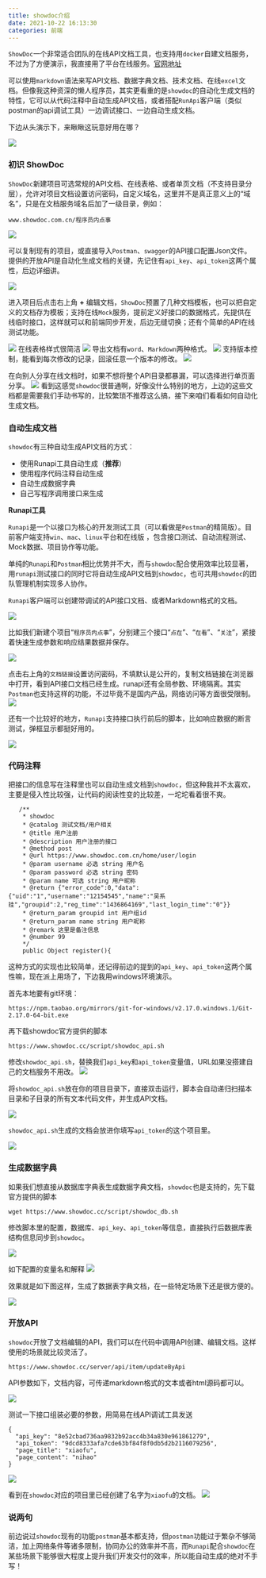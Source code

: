 ```yaml
---
title: showdoc介绍
date: 2021-10-22 16:13:30
categories: 前端
---
```


`ShowDoc`一个非常适合团队的在线API文档工具，也支持用`docker`自建文档服务，不过为了方便演示，我直接用了平台在线服务。[官网地址](https://www.showdoc.com.cn/item/index)

可以使用`markdown`语法来写API文档、数据字典文档、技术文档、在线`excel`文档。但像我这种资深的懒人程序员，其实更看重的是`showdoc`的自动化生成文档的特性，它可以从代码注释中自动生成API文档，或者搭配`RunApi`客户端（类似postman的api调试工具）一边调试接口、一边自动生成文档。

下边从头演示下，来瞅瞅这玩意好用在哪？

![](https://upload-images.jianshu.io/upload_images/10024246-b89d01a6640ee5c0.png?imageMogr2/auto-orient/strip%7CimageView2/2/w/1240)

### 初识 ShowDoc

`ShowDoc`新建项目可选常规的API文档、在线表格、或者单页文档（不支持目录分层），允许对项目文档设置访问密码，自定义域名，这里并不是真正意义上的“域名”，只是在文档服务域名后加了一级目录，例如：

```www.showdoc.com.cn/程序员内点事```

![](https://upload-images.jianshu.io/upload_images/10024246-7daf2605c06485b2.png?imageMogr2/auto-orient/strip%7CimageView2/2/w/1240)

可以复制现有的项目，或直接导入`Postman`、`swagger`的API接口配置Json文件。提供的开放API是自动化生成文档的关键，先记住有`api_key`、`api_token`这两个属性，后边详细讲。

![](https://upload-images.jianshu.io/upload_images/10024246-870df9043df900f6.png?imageMogr2/auto-orient/strip%7CimageView2/2/w/1240)

进入项目后点击右上角 **+** 编辑文档，`ShowDoc`预置了几种文档模板，也可以把自定义的文档存为模板；支持在线`Mock`服务，提前定义好接口的数据格式，先提供在线临时接口，这样就可以和前端同步开发，后边无缝切换；还有个简单的API在线测试功能。

![](https://upload-images.jianshu.io/upload_images/10024246-d04a2a88b05bcae9.png?imageMogr2/auto-orient/strip%7CimageView2/2/w/1240)
在线表格样式很简洁
![](https://upload-images.jianshu.io/upload_images/10024246-fcc2fe8ca7b1c84b.png?imageMogr2/auto-orient/strip%7CimageView2/2/w/1240) 
导出文档有`word`、`Markdown`两种格式。
![](https://upload-images.jianshu.io/upload_images/10024246-a99053f13ecb5d1d.png?imageMogr2/auto-orient/strip%7CimageView2/2/w/1240)
支持版本控制，能看到每次修改的记录，回滚任意一个版本的修改。
![](https://upload-images.jianshu.io/upload_images/10024246-2570ff094e0409b1.png?imageMogr2/auto-orient/strip%7CimageView2/2/w/1240)

在向别人分享在线文档时，如果不想将整个API目录都暴漏，可以选择进行单页面分享。
![](https://upload-images.jianshu.io/upload_images/10024246-5d7861a4ecc761ec.png?imageMogr2/auto-orient/strip%7CimageView2/2/w/1240)
看到这感觉`showdoc`很普通啊，好像没什么特别的地方，上边的这些文档都是需要我们手动书写的，比较繁琐不推荐这么搞，接下来咱们看看如何自动化生成文档。

### 自动生成文档

`showdoc`有三种自动生成API文档的方式：

*   使用Runapi工具自动生成（**推荐**）
*   使用程序代码注释自动生成
*   自动生成数据字典
*   自己写程序调用接口来生成

**Runapi工具**

`Runapi`是一个以接口为核心的开发测试工具（可以看做是`Postman`的精简版）。目前客户端支持`win`、`mac`、`linux`平台和在线版 ，包含接口测试、自动流程测试、Mock数据、项目协作等功能。

单纯的`Runapi`和`Postman`相比优势并不大，而与`showdoc`配合使用效率比较显著，用`runapi`测试接口的同时它将自动生成API文档到`showdoc`，也可共用`showdoc`的团队管理机制实现多人协作。

`Runapi`客户端可以创建带调试的API接口文档、或者Markdown格式的文档。

![](https://upload-images.jianshu.io/upload_images/10024246-be24ae37e2962fc7.png?imageMogr2/auto-orient/strip%7CimageView2/2/w/1240)

比如我们新建个项目“`程序员内点事`”，分别建三个接口“`点在`”、“`在看`”、“`关注`”，紧接着快速生成参数和响应结果数据并保存。

![](https://upload-images.jianshu.io/upload_images/10024246-88a93a8ee8d65e42.png?imageMogr2/auto-orient/strip%7CimageView2/2/w/1240)

点击右上角的`文档链接`设置访问密码，不填默认是公开的，复制文档链接在浏览器中打开，看到API接口文档已经生成。runapi还有全局参数、环境隔离。其实`Postman`也支持这样的功能，不过毕竟不是国内产品，网络访问等方面很受限制。
![](https://upload-images.jianshu.io/upload_images/10024246-dd01e7c28467efaf.png?imageMogr2/auto-orient/strip%7CimageView2/2/w/1240)

还有一个比较好的地方，`Runapi`支持接口执行前后的脚本，比如响应数据的断言测试，弹框显示都挺好用的。

![](https://upload-images.jianshu.io/upload_images/10024246-bc132a64f08d1da9.png?imageMogr2/auto-orient/strip%7CimageView2/2/w/1240)

### 代码注释

把接口的信息写在注释里也可以自动生成文档到`showdoc`，但这种我并不太喜欢，主要是侵入性比较强，让代码的阅读性变的比较差，一坨坨看着很不爽。

```
   /**
    * showdoc
    * @catalog 测试文档/用户相关
    * @title 用户注册
    * @description 用户注册的接口
    * @method post
    * @url https://www.showdoc.com.cn/home/user/login
    * @param username 必选 string 用户名  
    * @param password 必选 string 密码  
    * @param name 可选 string 用户昵称  
    * @return {"error_code":0,"data":{"uid":"1","username":"12154545","name":"吴系挂","groupid":2,"reg_time":"1436864169","last_login_time":"0"}}
    * @return_param groupid int 用户组id
    * @return_param name string 用户昵称
    * @remark 这里是备注信息
    * @number 99
    */
    public Object register(){
```

这种方式的实现也比较简单，还记得前边的提到的`api_key`、`api_token`这两个属性嘛，现在派上用场了，下边我用windows环境演示。

首先本地要有git环境：

```
https://npm.taobao.org/mirrors/git-for-windows/v2.17.0.windows.1/Git-2.17.0-64-bit.exe
```

再下载showdoc官方提供的脚本

```https://www.showdoc.cc/script/showdoc_api.sh```

修改`showdoc_api.sh`，替换我们`api_key`和`api_token`变量值，URL如果没搭建自己的文档服务不用改。
![](https://upload-images.jianshu.io/upload_images/10024246-fa2a05ab5d54a185.png?imageMogr2/auto-orient/strip%7CimageView2/2/w/1240)

将`showdoc_api.sh`放在你的项目目录下，直接双击运行，脚本会自动递归扫描本目录和子目录的所有文本代码文件，并生成API文档。

![](https://upload-images.jianshu.io/upload_images/10024246-db7c1573ad44dfe2.png?imageMogr2/auto-orient/strip%7CimageView2/2/w/1240)

`showdoc_api.sh`生成的文档会放进你填写`api_token`的这个项目里。

![](https://upload-images.jianshu.io/upload_images/10024246-648621284daf7fa0.png?imageMogr2/auto-orient/strip%7CimageView2/2/w/1240)


### 生成数据字典

如果我们想直接从数据库字典表生成数据字典文档，`showdoc`也是支持的，先下载官方提供的脚本

```wget https://www.showdoc.cc/script/showdoc_db.sh```

修改脚本里的配置，数据库、`api_key`、`api_token`等信息，直接执行后数据库表结构信息同步到`showdoc`。

![](https://upload-images.jianshu.io/upload_images/10024246-df2116dab82904e8.png?imageMogr2/auto-orient/strip%7CimageView2/2/w/1240)

如下配置的变量名和解释
![](https://upload-images.jianshu.io/upload_images/10024246-de113d8d1242ae2f.png?imageMogr2/auto-orient/strip%7CimageView2/2/w/1240)

效果就是如下图这样，生成了数据表字典文档，在一些特定场景下还是很方便的。

![](https://upload-images.jianshu.io/upload_images/10024246-c5915fd591e47638.png?imageMogr2/auto-orient/strip%7CimageView2/2/w/1240)


### 开放API

`showdoc`开放了文档编辑的API，我们可以在代码中调用API创建、编辑文档。这样使用的场景就比较灵活了。

```https://www.showdoc.cc/server/api/item/updateByApi```

API参数如下，文档内容，可传递markdown格式的文本或者html源码都可以。

![](https://upload-images.jianshu.io/upload_images/10024246-eef2e2e73daf0dd3.png?imageMogr2/auto-orient/strip%7CimageView2/2/w/1240)

测试一下接口组装必要的参数，用简易在线API调试工具发送

```
{
  "api_key": "8e52cbad736aa9832b92acc4b34a830e961861279",
  "api_token": "9dcd8333afa7cde63bf84f8f0db5d2b2116079256",
  "page_title": "xiaofu",
  "page_content": "nihao"
}
```

![](https://upload-images.jianshu.io/upload_images/10024246-872fa08e0b23f082.png?imageMogr2/auto-orient/strip%7CimageView2/2/w/1240)

看到在`showdoc`对应的项目里已经创建了名字为`xiaofu`的文档。
![](https://upload-images.jianshu.io/upload_images/10024246-1f4361bb97c2fce7.png?imageMogr2/auto-orient/strip%7CimageView2/2/w/1240)

### 说两句

前边说过`showdoc`现有的功能`postman`基本都支持，但`postman`功能过于繁杂不够简洁，加上网络条件等诸多限制，协同办公的效率并不高，而`Runapi`配合`showdoc`在某些场景下能够很大程度上提升我们开发交付的效率，所以能自动生成的绝对不手写！
